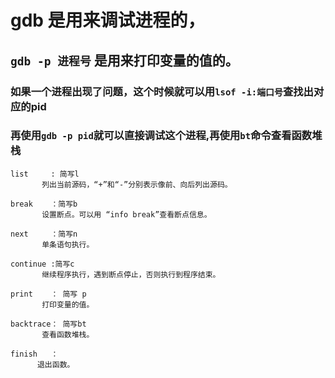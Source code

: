 # gdb 是用来调试进程的，
## `gdb -p 进程号` 是用来打印变量的值的。
### 如果一个进程出现了问题，这个时候就可以用`lsof -i:端口号`查找出对应的pid
### 再使用`gdb -p pid`就可以直接调试这个进程,再使用`bt`命令查看函数堆栈
```
list     : 简写l
       列出当前源码，“+”和“-”分别表示像前、向后列出源码。

break    ：简写b
       设置断点。可以用 “info break”查看断点信息。

next     ：简写n
       单条语句执行。

continue :简写c
       继续程序执行，遇到断点停止，否则执行到程序结束。

print    ： 简写 p
       打印变量的值。

backtrace： 简写bt
       查看函数堆栈。

finish   ：
      退出函数。
```

